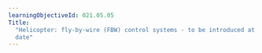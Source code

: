 ```yaml
---
learningObjectiveId: 021.05.05
Title:
  "Helicopter: fly-by-wire (FBW) control systems - to be introduced at a later
  date"
---
```



